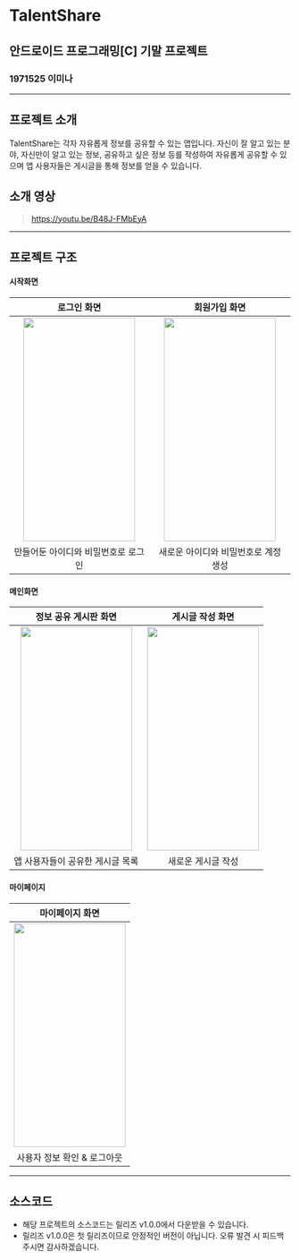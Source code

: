 # TalentShare
## 안드로이드 프로그래밍[C] 기말 프로젝트
### 1971525 이미나

---
## 프로젝트 소개
TalentShare는 각자 자유롭게 정보를 공유할 수 있는 앱입니다.
자신이 잘 알고 있는 분야, 자신만이 알고 있는 정보, 공유하고 싶은 정보 등를 작성하여 자유롭게 공유할 수 있으며
앱 사용자들은 게시글을 통해 정보를 얻을 수 있습니다.

## 소개 영상
> https://youtu.be/B48J-FMbEyA

---
## 프로젝트 구조

#### 시작화면

|  로그인 화면   |  회원가입 화면 |
| :------------: | :------------: |
|<img src="https://github.com/minalee0628/Android_TalentShare/assets/58770233/747ad441-02e2-4c04-bbe0-141f6a3626e9" width="200" height="400"/>|<img src="https://github.com/minalee0628/Android_TalentShare/assets/58770233/d542d42c-da5f-4702-bc67-b0119feced45" width="200" height="400"/>|
| 만들어둔 아이디와 비밀번호로 로그인| 새로운 아이디와 비밀번호로 계정 생성 |

#### 메인화면
| 정보 공유 게시판 화면 | 게시글 작성 화면 |
| :------------: | :------------: |
|<img src="https://github.com/minalee0628/Android_TalentShare/assets/58770233/da336416-86e0-45be-b74b-567e35f2d3c4" width="200" height="400"/>|<img src="https://github.com/minalee0628/Android_TalentShare/assets/58770233/327e01c3-c975-401e-be4d-38432a5949dd" width="200" height="400"/>|
| 앱 사용자들이 공유한 게시글 목록 | 새로운 게시글 작성 |

#### 마이페이지
| 마이페이지 화면 |
| :------------: |
|<img src="https://github.com/minalee0628/Android_TalentShare/assets/58770233/0aaa4a49-f149-497c-92f6-d3006a37d907" width="200" height="400"/>|
| 사용자 정보 확인 & 로그아웃 |

---
## 소스코드
- 해당 프로젝트의 소스코드는 릴리즈 v1.0.0에서 다운받을 수 있습니다.
- 릴리즈 v1.0.0은 첫 릴리즈이므로 안정적인 버전이 아닙니다. 오류 발견 시 피드백 주시면 감사하겠습니다.
